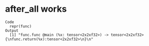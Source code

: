 # after_all works

    Code
      repr(func)
    Output
      [1] "func.func @main (%x: tensor<2x2xf32>) -> tensor<2x2xf32> {\nfunc.return(%x):tensor<2x2xf32>\n}\n"

